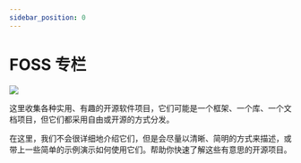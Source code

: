 ```yaml
---
sidebar_position: 0
---
```


# FOSS 专栏

![](https://static.getiot.tech/cover-foss-tutorial.webp#center)

这里收集各种实用、有趣的开源软件项目，它们可能是一个框架、一个库、一个文档项目，但它们都采用自由或开源的方式分发。

在这里，我们不会很详细地介绍它们，但是会尽量以清晰、简明的方式来描述，或带上一些简单的示例演示如何使用它们。帮助你快速了解这些有意思的开源项目。

